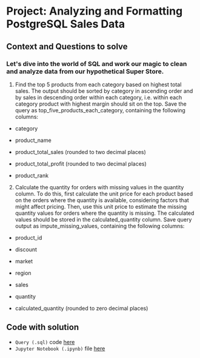 # Project: Analyzing and Formatting PostgreSQL Sales Data
## Context and Questions to solve

### Let's dive into the world of SQL and work our magic to clean and analyze data from our hypothetical Super Store.

1. Find the top 5 products from each category based on highest total sales. The output should be sorted by category in ascending order and by sales in descending order within each category, i.e. within each category product with highest margin should sit on the top. Save the query as top_five_products_each_category, containing the following columns:

- category

- product_name

- product_total_sales (rounded to two decimal places)

- product_total_profit (rounded to two decimal places)

- product_rank

2. Calculate the quantity for orders with missing values in the quantity column. To do this, first calculate the unit price for each product based on the orders where the quantity is available, considering factors that might affect pricing. Then, use this unit price to estimate the missing quantity values for orders where the quantity is missing. The calculated values should be stored in the calculated_quantity column. Save query output as impute_missing_values, containing the following columns:

- product_id

- discount

- market

- region

- sales

- quantity

- calculated_quantity (rounded to zero decimal places)

## Code with solution
- ```Query (.sql)``` code [here](./workspace/cleaning-data.sql)
- ```Jupyter Notebook (.ipynb)``` file [here](./workspace/notebook.ipynb)
